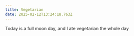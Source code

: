 ```yaml
---
title: Vegetarian
date: 2025-02-12T13:24:18.763Z
---
```


Today is a full moon day, and I ate vegetarian the whole day
